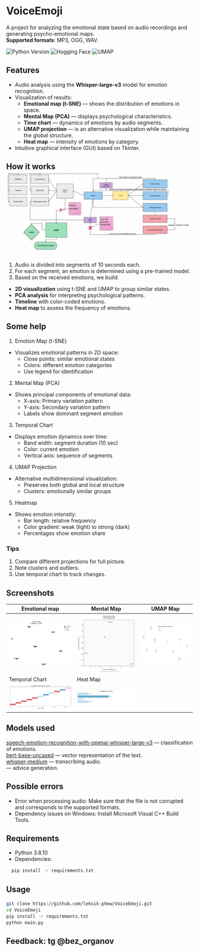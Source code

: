 # VoiceEmoji

A project for analyzing the emotional state based on audio recordings and generating psycho-emotional maps.  
**Supported formats**: MP3, OGG, WAV.

<img src="https://img.shields.io/badge/Python-3.8.10-blue" alt="Python Version"> <img alt="Hugging Face" src="https://img.shields.io/badge/Hugging-Face-yellow?style=plastic"> <img alt="UMAP" src="https://img.shields.io/badge/UMAP-0.5.3-red">

## Features
- Audio analysis using the **Whisper-large-v3** model for emotion recognition.
- Visualization of results:
  - **Emotional map (t-SNE)** — shows the distribution of emotions in space.
  - **Mental Map (PCA)** — displays psychological characteristics.
  - **Time chart** — dynamics of emotions by audio segments.
  - **UMAP projection** — is an alternative visualization while maintaining the global structure.
  - **Heat map** — intensity of emotions by category.
- Intuitive graphical interface (GUI) based on Tkinter.

## How it works <br/> <img src="scheme.png" width="800">
1. Audio is divided into segments of 10 seconds each.
2. For each segment, an emotion is determined using a pre-trained model.
3. Based on the received emotions, we build:
- **2D visualization** using t-SNE and UMAP to group similar states.
- **PCA analysis** for interpreting psychological patterns.
- **Timeline** with color-coded emotions.
- **Heat map** to assess the frequency of emotions.

## Some help
1. Emotion Map (t-SNE)
 - Visualizes emotional patterns in 2D space:
   - Close points: similar emotional states
   - Colors: different emotion categories
   - Use legend for identification
2. Mental Map (PCA)
 - Shows principal components of emotional data:
   - X-axis: Primary variation pattern
   - Y-axis: Secondary variation pattern
   - Labels show dominant segment emotion
3. Temporal Chart
 - Displays emotion dynamics over time:
   - Band width: segment duration (10 sec)
   - Color: current emotion
   - Vertical axis: sequence of segments
4. UMAP Projection
 - Alternative multidimensional visualization:
   - Preserves both global and local structure
   - Clusters: emotionally similar groups
5. Heatmap
 - Shows emotion intensity:
   - Bar length: relative frequency
   - Color gradient: weak (light) to strong (dark)
   - Percentages show emotion share

### Tips
1. Compare different projections for full picture.
2. Note clusters and outliers.
3. Use temporal chart to track changes.

## Screenshots
| Emotional map | Mental Map | UMAP Map |
|----------------------|--------------------|----------------------|
| <img src="cards/emotion_card.png" width="250"> | <img src="cards/mental_map.png" width="250"> | <img src="cards/umap_map.png" width="250"> |
| Temporal Chart | Heat Map |
| <img src="cards/temporal_chart.png" width="300"> | <img src="cards/heatmap.png" width="300"> |


## Models used
[speech-emotion-recognition-with-openai-whisper-large-v3](https://huggingface.co/firdhokk/speech-emotion-recognition-with-openai-whisper-large-v3) — classification of emotions.<br/>
[bert-base-uncased](https://huggingface.co/google-bert/bert-base-uncased) — vector representation of the text.<br/>
[whisper-medium](https://huggingface.co/openai/whisper-medium) — transcribing audio.<br/>
[]() — advice generation.

## Possible errors
- Error when processing audio: Make sure that the file is not corrupted and corresponds to the supported formats.
- Dependency issues on Windows: Install Microsoft Visual C++ Build Tools.

## Requirements
- Python 3.8.10
- Dependencies:  
```bash
  pip install -r requirements.txt
```

## Usage
```bash
git clone https://github.com/leksik-phew/VoiceEmoji.git
cd VoiceEmoji
pip install -r requirements.txt
python main.py
```

## Feedback: tg @bez_organov
